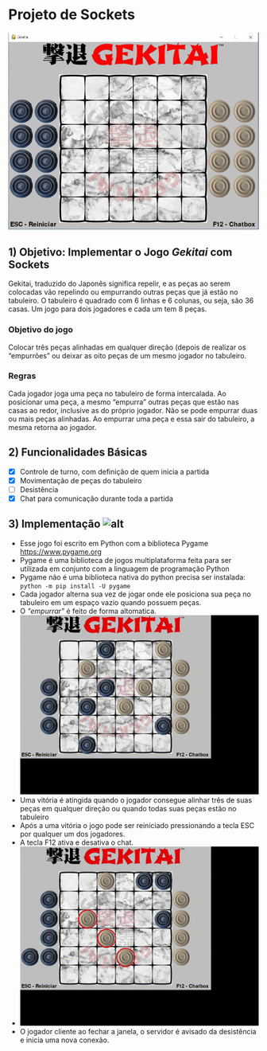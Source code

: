 #  Projeto de Sockets
![gekitai](imgs/gekitai.png)
## 1) Objetivo: Implementar o Jogo *Gekitai* com  Sockets
Gekitai, traduzido do Japonês significa repelir, e as peças ao serem colocadas vão repelindo
ou empurrando outras peças que já estão no tabuleiro. O tabuleiro é quadrado com 6 linhas
e 6 colunas, ou seja, são 36 casas. Um jogo para dois jogadores e cada um tem 8 peças.
### Objetivo do jogo
Colocar três peças alinhadas em qualquer direção (depois de realizar os “empurrões” ou
deixar as oito peças de um mesmo jogador no tabuleiro.
### Regras
Cada jogador joga uma peça no tabuleiro de forma intercalada. Ao posicionar uma peça, a
mesmo “empurra” outras peças que estão nas casas ao redor, inclusive as do próprio
jogador. Não se pode empurrar duas ou mais peças alinhadas. Ao empurrar uma peça e essa
sair do tabuleiro, a mesma retorna ao jogador.
## 2) Funcionalidades Básicas
- [x] Controle de turno, com definição de quem inicia a partida
- [x] Movimentação de peças do tabuleiro
- [ ] Desistência
- [x] Chat para comunicação durante toda a partida
## 3) Implementação ![alt](https://www.pygame.org/docs/_static/pygame_tiny.png?f=webp&w=12)
- Esse jogo foi escrito em Python com a biblioteca Pygame <https://www.pygame.org>
- Pygame é uma biblioteca de jogos multiplataforma feita para ser utilizada em conjunto com a linguagem de programação Python
- Pygame não é uma biblioteca nativa do python precisa ser instalada:   
`python -m pip install -U pygame`
- Cada jogador alterna sua vez de jogar onde ele posiciona sua peça no tabuleiro em um espaço vazio quando possuem peças.
- O *"empurrar"* é feito de forma altomatica.
![Empurrar](imgs/empurrar.gif)
- Uma vitória é atingida quando o jogador consegue alinhar três de suas peças em qualquer direção ou quando todas suas peças estão no tabuleiro
- Após a uma vitória o jogo pode ser reiniciado pressionando a tecla ESC por qualquer um dos jogadores.
- A tecla F12 ativa e desativa o chat.
- ![Chat](imgs/chat.gif)
- O jogador cliente ao fechar a janela, o servidor é avisado da desistência e inicia uma nova conexão.
